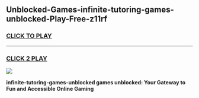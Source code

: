 
## Unblocked-Games-infinite-tutoring-games-unblocked-Play-Free-z11rf
<h3>
<a href="https://premium76.site?title=infinite-tutoring-games-unblocked&ref=23A">CLICK TO PLAY</a></h3>
<hr>

<h3>
<a href="https://premium76.site?title=infinite-tutoring-games-unblocked&ref=23A">CLICK 2 PLAY</a>
  
</h3>

<a href="https://premium76.site?title=infinite-tutoring-games-unblocked&ref=23A"><img src="https://clearcache.store/games.png"></a>


**infinite-tutoring-games-unblocked games unblocked: Your Gateway to Fun and Accessible Online Gaming**
